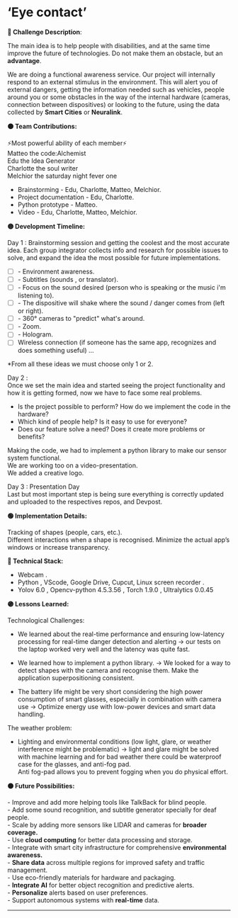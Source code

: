 # ‘Eye contact’

**🔴 Challenge Description**:

The main idea is to help people with disabilities, and at the same time improve the future of technologies. Do not make them an obstacle, but an **advantage**.

We are doing a functional awareness service. Our project will internally respond to an external stimulus in the environment. This will alert you of external dangers, getting the information needed such as vehicles, people around you or some obstacles in the way of the internal hardware (cameras, connection between dispositives) or looking to the future, using the data collected by **Smart Cities** or **Neuralink**.

**🟠 Team Contributions:**

⚡Most powerful ability of each member⚡  
Matteo the code:Alchemist  
Edu the Idea Generator  
Charlotte the soul writer  
Melchior the saturday night fever one

* Brainstorming 		\-	Edu, Charlotte, Matteo, Melchior.  
* Project documentation 	\-	Edu, Charlotte.  
* Python prototype 		\-	Matteo.  
* Video 				\-	Edu, Charlotte, Matteo, Melchior.

**🟡 Development Timeline:**

Day 1 : Brainstorming session and getting the coolest and the most accurate idea. Each group integrator collects info and research for possible issues to solve, and expand the idea the most possible for future implementations.

- [ ] \- Environment awareness.  
- [ ] \- Subtitles (sounds , or translator).  
- [ ] \- Focus on the sound desired (person who is speaking or the music i'm listening to).  
- [ ] \- The dispositive will shake where the sound / danger comes from (left or right).  
- [ ] \- 360° cameras to "predict" what's around.  
- [ ] \- Zoom.  
- [ ] \- Hologram.  
- [ ] Wireless connection (if someone has the same app, recognizes and does something useful) …

\*From all these ideas we must choose only 1 or 2\.

Day 2 :  
Once we set the main idea and started seeing the project functionality and how it is getting formed, now we have to face some real problems.

- Is the project possible to perform? How do we implement the code in the hardware?  
- Which kind of people help? Is it easy to use for everyone?  
- Does our feature solve a need? Does it create more problems or benefits?

Making the code, we had to implement a python library to make our sensor system functional.  
We are working too on a video-presentation.  
We added a creative logo.

Day 3 : Presentation Day  
Last but most important step is being sure everything is correctly updated and uploaded to the respectives repos, and Devpost.

**🟢 Implementation Details:**

Tracking of shapes (people, cars, etc.).  
Different interactions when a shape is recognised. Minimize the actual app’s windows or increase transparency.

**🔵 Technical Stack:**

- Webcam .  
- Python , VScode, Google Drive, Cupcut, Linux screen recorder .  
- Yolov 6.0 , Opencv-python 4.5.3.56 , Torch 1.9.0 , Ultralytics 0.0.45

**🟣 Lessons Learned:**

Technological Challenges:

- We learned about the real-time performance and ensuring low-latency processing for real-time danger detection and alerting \-\> our tests on the laptop worked very well and the latency was quite fast.

- We learned how to implement a python library. \-\> We looked for a way to detect shapes with the camera and recognise them. Make the application superpositioning consistent.

- The battery life might be very short considering the high power consumption of smart glasses, especially in combination with camera use \-\> Optimize energy use with low-power devices and smart data handling.

The weather problem:

- Lighting and environmental conditions (low light, glare, or weather interference might be problematic) \-\> light and glare might be solved with machine learning and for bad weather there could be waterproof case for the glasses, and anti-fog pad.  
  Anti fog-pad allows you to prevent fogging when you do physical effort.

**⚫ Future Possibilities:**

\- Improve and add more helping tools like TalkBack for blind people.  
\- Add some sound recognition, and subtitle generator specially for deaf people.  
\- Scale by adding more sensors like LIDAR and cameras for **broader coverage.**  
\- Use **cloud computing** for better data processing and storage.  
\- Integrate with smart city infrastructure for comprehensive **environmental awareness.**  
\- **Share data** across multiple regions for improved safety and traffic management.  
\- Use eco-friendly materials for hardware and packaging.  
\- **Integrate AI** for better object recognition and predictive alerts.  
\- **Personalize** alerts based on user preferences.  
\- Support autonomous systems with **real-time** data.

---

